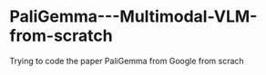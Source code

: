 # PaliGemma---Multimodal-VLM-from-scratch
Trying to code the paper PaliGemma from Google from scrach
